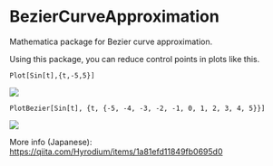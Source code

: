 # BezierCurveApproximation
Mathematica package for Bezier curve approximation.

Using this package, you can reduce control points in plots like this.

```mathematica:
Plot[Sin[t],{t,-5,5}]
```
![](https://i.imgur.com/ScdmxSq.png)

```mathematica:
PlotBezier[Sin[t], {t, {-5, -4, -3, -2, -1, 0, 1, 2, 3, 4, 5}}]
```
![](https://i.imgur.com/aBi6qlh.png)

More info (Japanese):
https://qiita.com/Hyrodium/items/1a81efd11849fb0695d0
